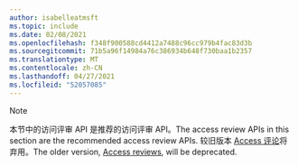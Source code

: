 ```yaml
---
author: isabelleatmsft
ms.topic: include
ms.date: 02/08/2021
ms.openlocfilehash: f348f900588cd4412a7488c96cc979b4fac83d3b
ms.sourcegitcommit: 71b5a96f14984a76c386934b648f730baa1b2357
ms.translationtype: MT
ms.contentlocale: zh-CN
ms.lasthandoff: 04/27/2021
ms.locfileid: "52057085"
---
```

<!-- markdownlint-disable MD041-->

>[!NOTE]
><span data-ttu-id="68766-101">本节中的访问评审 API 是推荐的访问评审 API。</span><span class="sxs-lookup"><span data-stu-id="68766-101">The access review APIs in this section are the recommended access review APIs.</span></span> <span data-ttu-id="68766-102">较旧版本 [Access 评论](https://docs.microsoft.com/graph/api/resources/accessreviews-root?view=graph-rest-beta&preserve-view=true)将弃用。</span><span class="sxs-lookup"><span data-stu-id="68766-102">The older version, [Access reviews](https://docs.microsoft.com/graph/api/resources/accessreviews-root?view=graph-rest-beta&preserve-view=true), will be deprecated.</span></span>
